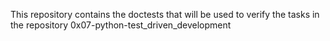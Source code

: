This repository contains the doctests that will be used
to verify the tasks in the repository 0x07-python-test\_driven\_development
